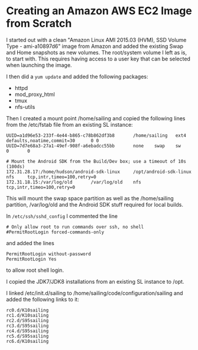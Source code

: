 # Creating an Amazon AWS EC2 Image from Scratch

I started out with a clean "Amazon Linux AMI 2015.03 (HVM), SSD Volume Type - ami-a10897d6" image from Amazon and added the existing Swap and Home snapshots as new volumes. The root/system volume I left as is, to start with. This requires having access to a user key that can be selected when launching the image.

I then did a `yum update` and added the following packages:

 - httpd
 - mod_proxy_html
 - tmux
 - nfs-utils

Then I created a mount point /home/sailing and copied the following lines from the /etc/fstab file from an existing SL instance:

```
UUID=a1d96e53-233f-4e44-b865-c78b862df3b8       /home/sailing   ext4    defaults,noatime,commit=30      0 0
UUID=7d7e68a3-27a1-49ef-908f-a6ebadcc55bb       none    swap    sw      0       0

# Mount the Android SDK from the Build/Dev box; use a timeout of 10s (100ds)
172.31.28.17:/home/hudson/android-sdk-linux     /opt/android-sdk-linux  nfs     tcp,intr,timeo=100,retry=0
172.31.18.15:/var/log/old       /var/log/old    nfs     tcp,intr,timeo=100,retry=0
```

This will mount the swap space partition as well as the /home/sailing partition, /var/log/old and the Android SDK stuff required for local builds.

In `/etc/ssh/sshd_config` I commented the line

```
# Only allow root to run commands over ssh, no shell
#PermitRootLogin forced-commands-only
```

and added the lines

```
PermitRootLogin without-password
PermitRootLogin Yes
```

to allow root shell login.

I copied the JDK7/JDK8 installations from an existing SL instance to /opt.

I linked /etc/init.d/sailing to /home/sailing/code/configuration/sailing and added the following links to it:

```
rc0.d/K10sailing
rc1.d/K10sailing
rc2.d/S95sailing
rc3.d/S95sailing
rc4.d/S95sailing
rc5.d/S95sailing
rc6.d/K10sailing
```